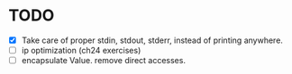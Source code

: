 # TODO
- [x] Take care of proper stdin, stdout, stderr, instead of printing anywhere.
- [ ] ip optimization (ch24 exercises)
- [ ] encapsulate Value. remove direct accesses.